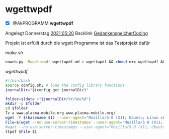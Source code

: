 # wgettwpdf

- [x]  @AkPROGRAMM **wgettwpdf**

Angelegt Donnerstag [2021:05:20]()
Backlink [GedankenspeicherCoding](../GedankenspeicherCoding.md)

Projekt ist erfüllt durch die wgett Programme
ist das Testprojekt dafür


*make.sh*
```bash
noweb.py -Rwgettwpdf wgettwpdf.md > wgettwpdf && chmod u+x wgettwpdf && echo 'fertig'
```

*wgettwpdf*
```bash
#!/bin/bash
source config.sh; # load the config library functions
journalDir="$(config_get journalDir)"

folder=$(date +"$journalDir/%Y/%m/%d")
mkdir -p $folder
cd $folder
7z a www.plasma-mobile.org www.plasma-mobile.org/
wget -P $(basename $1) --user-agent="Mozilla/5.0 (X11; Ubuntu; Linux x86_64; rv:88.0)" -nd  --no-use-server-timestamps --load-cookies=cookies.md -level=0 -pk --adjust-extension -e robots=off $1
File=$(wget --no-use-server-timestamps --user-agent="Mozilla/5.0 (X11; Ubuntu; Linux x86_64; rv:88.0)" $1 2>&1 | grep Wird | cut -d ' ' -f 3 | sed -e 's/[^A-Za-z0-9._-]//g')
#wget --no-use-server-timestamps --user-agent="Mozilla/5.0 (X11; Ubuntu; Linux x86_64; rv:88.0)" -O $File $1
ttpdf $File $1
```




